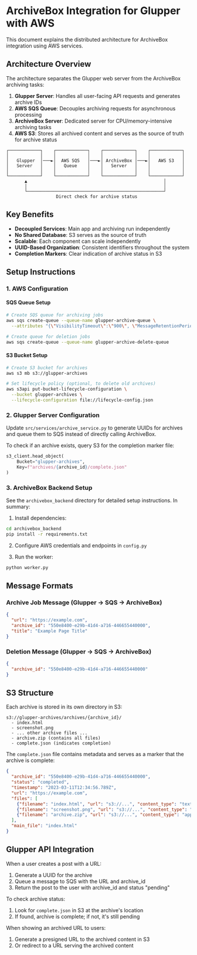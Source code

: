 # ArchiveBox Integration for Glupper with AWS

This document explains the distributed architecture for ArchiveBox integration using AWS services.

## Architecture Overview

The architecture separates the Glupper web server from the ArchiveBox archiving tasks:

1. **Glupper Server**: Handles all user-facing API requests and generates archive IDs
2. **AWS SQS Queue**: Decouples archiving requests for asynchronous processing
3. **ArchiveBox Server**: Dedicated server for CPU/memory-intensive archiving tasks
4. **AWS S3**: Stores all archived content and serves as the source of truth for archive status

```
┌────────────┐    ┌────────────┐    ┌────────────┐    ┌────────────┐
│            │    │            │    │            │    │            │
│   Glupper  │───►│  AWS SQS   │───►│ ArchiveBox │───►│   AWS S3   │
│   Server   │    │   Queue    │    │   Server   │    │            │
│            │    │            │    │            │    │            │
└────────────┘    └────────────┘    └────────────┘    └────────────┘
       ▲                                                    │
       │                                                    │
       └────────────────────────────────────────────────────┘
                   Direct check for archive status
```

## Key Benefits

- **Decoupled Services**: Main app and archiving run independently
- **No Shared Database**: S3 serves as the source of truth
- **Scalable**: Each component can scale independently
- **UUID-Based Organization**: Consistent identifiers throughout the system
- **Completion Markers**: Clear indication of archive status in S3

## Setup Instructions

### 1. AWS Configuration

#### SQS Queue Setup
```bash
# Create SQS queue for archiving jobs
aws sqs create-queue --queue-name glupper-archive-queue \
  --attributes "{\"VisibilityTimeout\":\"900\", \"MessageRetentionPeriod\":\"86400\"}"

# Create queue for deletion jobs
aws sqs create-queue --queue-name glupper-archive-delete-queue
```

#### S3 Bucket Setup
```bash
# Create S3 bucket for archives
aws s3 mb s3://glupper-archives

# Set lifecycle policy (optional, to delete old archives)
aws s3api put-bucket-lifecycle-configuration \
  --bucket glupper-archives \
  --lifecycle-configuration file://lifecycle-config.json
```

### 2. Glupper Server Configuration

Update `src/services/archive_service.py` to generate UUIDs for archives and queue them to SQS instead of directly calling ArchiveBox.

To check if an archive exists, query S3 for the completion marker file:
```python
s3_client.head_object(
    Bucket="glupper-archives",
    Key=f"archives/{archive_id}/complete.json"
)
```

### 3. ArchiveBox Backend Setup

See the `archivebox_backend` directory for detailed setup instructions. In summary:

1. Install dependencies:
```bash
cd archivebox_backend
pip install -r requirements.txt
```

2. Configure AWS credentials and endpoints in `config.py`

3. Run the worker:
```bash
python worker.py
```

## Message Formats

### Archive Job Message (Glupper → SQS → ArchiveBox)
```json
{
  "url": "https://example.com",
  "archive_id": "550e8400-e29b-41d4-a716-446655440000",
  "title": "Example Page Title"
}
```

### Deletion Message (Glupper → SQS → ArchiveBox)
```json
{
  "archive_id": "550e8400-e29b-41d4-a716-446655440000"
}
```

## S3 Structure

Each archive is stored in its own directory in S3:

```
s3://glupper-archives/archives/{archive_id}/
  - index.html
  - screenshot.png
  - ... other archive files ...
  - archive.zip (contains all files)
  - complete.json (indicates completion)
```

The `complete.json` file contains metadata and serves as a marker that the archive is complete:

```json
{
  "archive_id": "550e8400-e29b-41d4-a716-446655440000",
  "status": "completed",
  "timestamp": "2023-03-11T12:34:56.789Z",
  "url": "https://example.com",
  "files": [
    {"filename": "index.html", "url": "s3://...", "content_type": "text/html"},
    {"filename": "screenshot.png", "url": "s3://...", "content_type": "image/png"},
    {"filename": "archive.zip", "url": "s3://...", "content_type": "application/zip"}
  ],
  "main_file": "index.html"
}
```

## Glupper API Integration

When a user creates a post with a URL:

1. Generate a UUID for the archive
2. Queue a message to SQS with the URL and archive_id
3. Return the post to the user with archive_id and status "pending"

To check archive status:
1. Look for `complete.json` in S3 at the archive's location
2. If found, archive is complete; if not, it's still pending

When showing an archived URL to users:
1. Generate a presigned URL to the archived content in S3
2. Or redirect to a URL serving the archived content